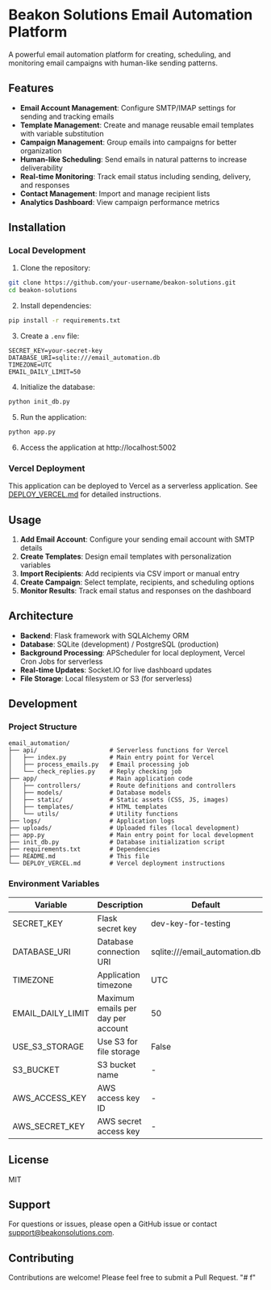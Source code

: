 # Beakon Solutions Email Automation Platform

A powerful email automation platform for creating, scheduling, and monitoring email campaigns with human-like sending patterns.

## Features

- **Email Account Management**: Configure SMTP/IMAP settings for sending and tracking emails
- **Template Management**: Create and manage reusable email templates with variable substitution
- **Campaign Management**: Group emails into campaigns for better organization
- **Human-like Scheduling**: Send emails in natural patterns to increase deliverability
- **Real-time Monitoring**: Track email status including sending, delivery, and responses
- **Contact Management**: Import and manage recipient lists
- **Analytics Dashboard**: View campaign performance metrics

## Installation

### Local Development

1. Clone the repository:
```bash
git clone https://github.com/your-username/beakon-solutions.git
cd beakon-solutions
```

2. Install dependencies:
```bash
pip install -r requirements.txt
```

3. Create a `.env` file:
```
SECRET_KEY=your-secret-key
DATABASE_URI=sqlite:///email_automation.db
TIMEZONE=UTC
EMAIL_DAILY_LIMIT=50
```

4. Initialize the database:
```bash
python init_db.py
```

5. Run the application:
```bash
python app.py
```

6. Access the application at http://localhost:5002

### Vercel Deployment

This application can be deployed to Vercel as a serverless application. See [DEPLOY_VERCEL.md](DEPLOY_VERCEL.md) for detailed instructions.

## Usage

1. **Add Email Account**: Configure your sending email account with SMTP details
2. **Create Templates**: Design email templates with personalization variables
3. **Import Recipients**: Add recipients via CSV import or manual entry
4. **Create Campaign**: Select template, recipients, and scheduling options
5. **Monitor Results**: Track email status and responses on the dashboard

## Architecture

- **Backend**: Flask framework with SQLAlchemy ORM
- **Database**: SQLite (development) / PostgreSQL (production)
- **Background Processing**: APScheduler for local deployment, Vercel Cron Jobs for serverless
- **Real-time Updates**: Socket.IO for live dashboard updates
- **File Storage**: Local filesystem or S3 (for serverless)

## Development

### Project Structure

```
email_automation/
├── api/                    # Serverless functions for Vercel
│   ├── index.py            # Main entry point for Vercel
│   ├── process_emails.py   # Email processing job
│   └── check_replies.py    # Reply checking job
├── app/                    # Main application code
│   ├── controllers/        # Route definitions and controllers
│   ├── models/             # Database models
│   ├── static/             # Static assets (CSS, JS, images)
│   ├── templates/          # HTML templates
│   └── utils/              # Utility functions
├── logs/                   # Application logs
├── uploads/                # Uploaded files (local development)
├── app.py                  # Main entry point for local development
├── init_db.py              # Database initialization script
├── requirements.txt        # Dependencies
├── README.md               # This file
└── DEPLOY_VERCEL.md        # Vercel deployment instructions
```

### Environment Variables

| Variable | Description | Default |
|----------|-------------|---------|
| SECRET_KEY | Flask secret key | dev-key-for-testing |
| DATABASE_URI | Database connection URI | sqlite:///email_automation.db |
| TIMEZONE | Application timezone | UTC |
| EMAIL_DAILY_LIMIT | Maximum emails per day per account | 50 |
| USE_S3_STORAGE | Use S3 for file storage | False |
| S3_BUCKET | S3 bucket name | - |
| AWS_ACCESS_KEY | AWS access key ID | - |
| AWS_SECRET_KEY | AWS secret access key | - |

## License

MIT

## Support

For questions or issues, please open a GitHub issue or contact support@beakonsolutions.com.

## Contributing

Contributions are welcome! Please feel free to submit a Pull Request. "# f" 
